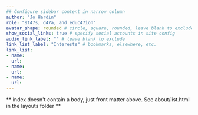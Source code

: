 ```yaml
---
## Configure sidebar content in narrow column
author: "Jo Hardin"
role: "st47s, d47a, and educ47ion"
avatar_shape: rounded # circle, square, rounded, leave blank to exclude
show_social_links: true # specify social accounts in site config
audio_link_label: "" # leave blank to exclude
link_list_label: "Interests" # bookmarks, elsewhere, etc.
link_list:
- name: 
  url:
- name: 
  url: 
- name: 
  url: 
---
```


** index doesn't contain a body, just front matter above.
See about/list.html in the layouts folder **